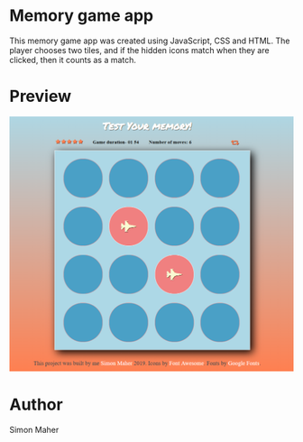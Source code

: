# Memory game app

This memory game app was created using JavaScript, CSS and HTML. The player chooses two tiles, and if the hidden icons match when they are clicked, then it counts as a match.

# Preview

![Memory game -Preview](./Capture.PNG)

# Author

Simon Maher
